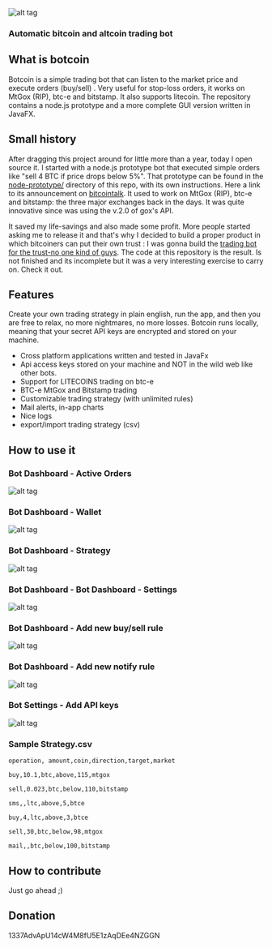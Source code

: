 ![alt tag](http://www.lize.it/up/prototype-preview/res/logo.png)
### Automatic bitcoin and altcoin trading bot 

## What is botcoin
Botcoin is a simple trading bot that can listen to the market price and execute orders (buy/sell) . Very useful for stop-loss orders, it works on MtGox (RIP), btc-e and bitstamp. It also supports litecoin. The repository contains a node.js prototype and a more complete GUI version written in JavaFX.

## Small history
After dragging this project around for little more than a year, today I open source it.  I started with a node.js prototype bot that executed simple orders like "sell 4 BTC if price drops below 5%". That prototype can be found in the [node-prototype/](https://github.com/adv0r/botcoin/tree/master/node-prototype) directory of this repo, with its own instructions. Here a link to its announcement on [bitcointalk](https://bitcointalk.org/index.php?topic=161687.msg1705468#msg1705468). It used to work on MtGox (RIP), btc-e and bitstamp: the three major exchanges back in the days. It was quite innovative since was using the v.2.0 of gox's API. 

It saved my life-savings and also made some profit. More people started asking me to release it and that's why I decided to build a proper product in which bitcoiners can put their own trust : I was gonna build the [trading bot for the trust-no one kind of guys](https://bitcointalk.org/index.php?topic=182946.msg1940056#msg1940056). The code at this repository is the result. Is not finished and its incomplete but it was a very interesting exercise to carry on.  Check it out.

## Features

Create your own trading strategy in plain english, run the app, and then you are free to relax, no more nightmares, no more losses.  Botcoin runs locally, meaning that your secret API keys are encrypted and stored on your machine.
- Cross platform applications written and tested in JavaFx
- Api access keys stored on your machine and NOT in the wild web like other bots.
- Support for LITECOINS trading on btc-e
- BTC-e MtGox and Bitstamp trading
- Customizable trading strategy (with unlimited rules)
- Mail alerts, in-app charts
- Nice logs
- export/import trading strategy (csv)


## How to use it

### Bot Dashboard - Active Orders

![alt tag](http://www.lize.it/up/prototype-preview/res/bot_status.png)

### Bot Dashboard - Wallet
![alt tag](http://www.lize.it/up/prototype-preview/res/bot_wallet.png)

### Bot Dashboard - Strategy
![alt tag](http://www.lize.it/up/prototype-preview/res/bot_strategy.png)

### Bot Dashboard - Bot Dashboard - Settings
![alt tag](http://www.lize.it/up/prototype-preview/res/insert_api.png)

### Bot Dashboard - Add new buy/sell rule
![alt tag](http://www.lize.it/up/prototype-preview/res/new_rule_buy.png)

### Bot Dashboard - Add new notify rule
![alt tag](http://www.lize.it/up/prototype-preview/res/new_rule_notify.png)

### Bot Settings - Add API keys
![alt tag](http://www.lize.it/up/prototype-preview/res/bot_settings.png)


### Sample Strategy.csv

```
operation, amount,coin,direction,target,market

buy,10.1,btc,above,115,mtgox

sell,0.023,btc,below,110,bitstamp

sms,,ltc,above,5,btce

buy,4,ltc,above,3,btce

sell,30,btc,below,98,mtgox

mail,,btc,below,100,bitstamp

```



## How to contribute

Just go ahead ;) 

## Donation

1337AdvApU14cW4M8fU5E1zAqDEe4NZGGN

